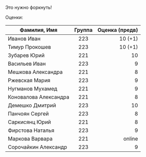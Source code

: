 Это нужно форкнуть!



Оценки:

| Фамилия, Имя | Группа      | Оценка (предв)|
|--------------|:-----------:|---------------:|
|Иванов Иван   | 223         | 10 (+1)        |
|Тимур Прокошев| 223         | 10 (+1)        |
|Зубарев Юрий  | 221         | 10             |
|Васильев Иван | 223         | 9              |
|Мешкова Александра | 221    | 8              | 
|Ржевская Мария| 223         | 9              |
|Нугманов Мухамед| 221       | 9              |
|Коновалова Александра | 221 | 8              |
|Демешко Дмитрий | 223       | 10             |
|Панчоян Сергей | 223        | 8              |
|Саркисянц Юрий| 221         | 8              |
| Фирстова Наталья | 223     | 9              |
| Маркова Варвара | 221      | online         |
| Сорочайкин Александр | 223 | 9              |
